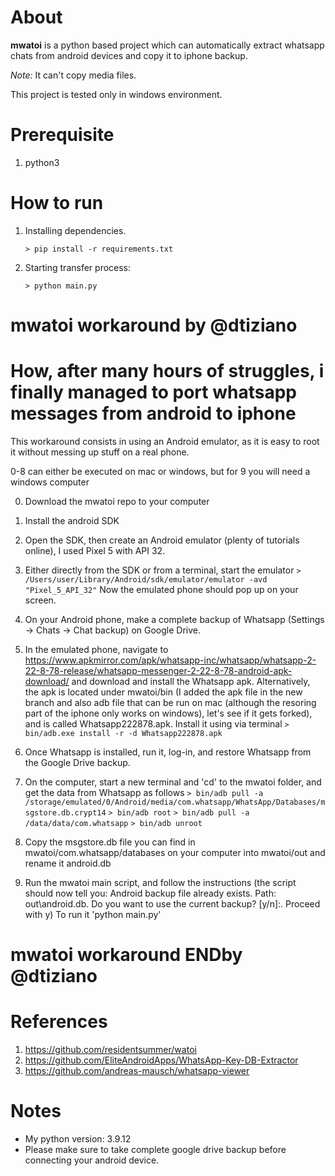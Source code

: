 # About

**mwatoi** is a python based project which can automatically extract whatsapp chats from android devices and copy it to iphone backup.

*Note:* It can't copy media files.

This project is tested only in windows environment.

# Prerequisite

1. python3

# How to run

1. Installing dependencies.

    `> pip install -r requirements.txt`

2. Starting transfer process:

    `> python main.py`



# mwatoi workaround by @dtiziano



# How, after many hours of struggles, i finally managed to port whatsapp messages from android to iphone
This workaround consists in using an Android emulator, as it is easy to root it without messing up stuff on a real phone.

0-8 can either be executed on mac or windows, but for 9 you will need a windows computer

0. Download the mwatoi repo to your computer 

1. Install the android SDK 

2. Open the SDK, then create an Android emulator (plenty of tutorials online), I used Pixel 5 with API 32.

3. Either directly from the SDK or from a terminal, start the emulator `> /Users/user/Library/Android/sdk/emulator/emulator -avd "Pixel_5_API_32"`
Now the emulated phone should pop up on your screen.

4. On your Android phone, make a complete backup of Whatsapp (Settings -> Chats -> Chat backup) on Google Drive.

5. In the emulated phone, navigate to https://www.apkmirror.com/apk/whatsapp-inc/whatsapp/whatsapp-2-22-8-78-release/whatsapp-messenger-2-22-8-78-android-apk-download/ and 
download and install the Whatsapp apk. Alternatively, the apk is located under mwatoi/bin (I added the apk file in the new branch and also adb file that can be run on mac (although the resoring part of the iphone only works on windows), let's see if it gets forked), and is called Whatsapp222878.apk.  Install it using via terminal `> bin/adb.exe install -r -d Whatsapp222878.apk`

6. Once Whatsapp is installed, run it, log-in, and restore Whatsapp from the Google Drive backup.

7. On the computer, start a new terminal and 'cd' to the mwatoi folder, and get the data from Whatsapp as follows
`> bin/adb pull -a /storage/emulated/0/Android/media/com.whatsapp/WhatsApp/Databases/msgstore.db.crypt14`
`> bin/adb root`
`> bin/adb pull -a /data/data/com.whatsapp`
`> bin/adb unroot`

8. Copy the msgstore.db file you can find in mwatoi/com.whatsapp/databases on your computer into mwatoi/out and rename it android.db

9. Run the mwatoi main script, and follow the instructions (the script should now tell you: Android backup file already exists. Path: out\\android.db. Do you want to use the current backup? [y/n]:. Proceed with y)
To run it 'python main.py'

# mwatoi workaround ENDby @dtiziano


# References

1. https://github.com/residentsummer/watoi
2. https://github.com/EliteAndroidApps/WhatsApp-Key-DB-Extractor
3. https://github.com/andreas-mausch/whatsapp-viewer


# Notes
- My python version: 3.9.12
- Please make sure to take complete google drive backup before connecting your android device.